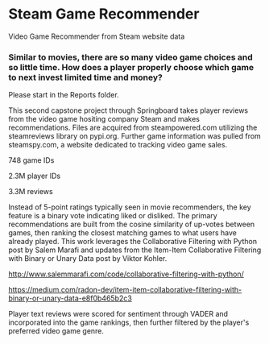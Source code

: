 # Steam Game Recommender
Video Game Recommender from Steam website data

### Similar to movies, there are so many video game choices and so little time.    How does a player properly choose which game to next invest limited time and money?

Please start in the Reports folder.

This second capstone project through Springboard takes player reviews from the video game hositing company Steam and makes recommendations.    Files are acquired from steampowered.com utilizing the steamreviews library on pypi.org.    Further game information was pulled from steamspy.com, a website dedicated to tracking video game sales.

748 game IDs

2.3M player IDs

3.3M reviews

Instead of 5-point ratings typically seen in movie recommenders, the key feature is a binary vote indicating liked or disliked.    The primary recommendations are built from the cosine similarity of up-votes between games, then ranking the closest matching games to what users have already played.    This work leverages the Collaborative Filtering with Python post by Salem Marafi and updates from the Item-Item Collaborative Filtering with Binary or Unary Data post by Viktor Kohler.

http://www.salemmarafi.com/code/collaborative-filtering-with-python/

https://medium.com/radon-dev/item-item-collaborative-filtering-with-binary-or-unary-data-e8f0b465b2c3

Player text reviews were scored for sentiment through VADER and incorporated into the game rankings, then further filtered by the player's preferred video game genre.
